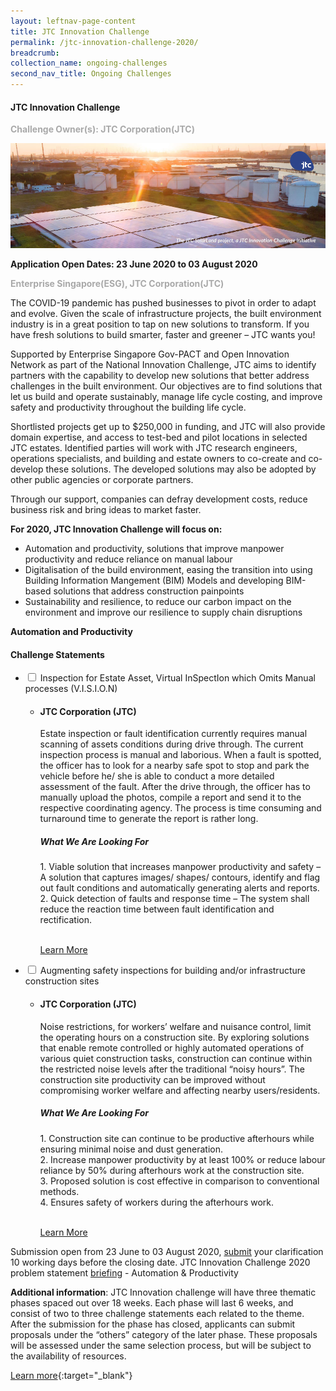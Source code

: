 ```yaml
---
layout: leftnav-page-content
title: JTC Innovation Challenge
permalink: /jtc-innovation-challenge-2020/
breadcrumb:
collection_name: ongoing-challenges
second_nav_title: Ongoing Challenges
---
```


#### JTC Innovation Challenge

<font color="#a9a9a9"><b>Challenge Owner(s): JTC Corporation(JTC)</b></font>

[![1](/images/ongoing-challenges/JTC-Innovation-Challenge.jpg)](https://gov-pact.ipi-singapore.org/grant-call/jtc-innovation-challenge)

**Application Open Dates: 23 June 2020 to 03 August 2020**<br>

<font color=" #a9a9a9"><b>Enterprise Singapore(ESG), JTC Corporation(JTC)</b></font>

The COVID-19 pandemic has pushed businesses to pivot in order to adapt and evolve. Given the scale of infrastructure projects, the built environment industry is in a great position to tap on new solutions to transform. If you have fresh solutions to build smarter, faster and greener – JTC wants you!

Supported by Enterprise Singapore Gov-PACT and Open Innovation Network as part of the National Innovation Challenge, JTC aims to identify partners with the capability to develop new solutions that better address challenges in the built environment. Our objectives are to find solutions that let us build and operate sustainably, manage life cycle costing, and improve safety and productivity throughout the building life cycle.

Shortlisted projects get up to $250,000 in funding, and JTC will also provide domain expertise, and access to test-bed and pilot locations in selected JTC estates. Identified parties will work with JTC research engineers, operations specialists, and building and estate owners to co-create and co-develop these solutions. The developed solutions may also be adopted by other public agencies or corporate partners.

Through our support, companies can defray development costs, reduce business risk and bring ideas to market faster. 

<b>For 2020, JTC Innovation Challenge will focus on:</b>

<ul>
  <li>Automation and productivity, solutions that improve manpower productivity and reduce reliance on manual labour</li>
  <li>Digitalisation of the build environment, easing the transition into using Building Information Mangement (BIM) Models and developing BIM-based solutions that address construction painpoints</li>
  <li>Sustainability and resilience, to reduce our carbon impact on the environment and improve our resilience to supply chain disruptions</li>
</ul>
 
<b>Automation and Productivity</b><br>

<div id="wrapper">
    <h4> Challenge Statements </h4>
<ul>
    <li>
    <input type="checkbox" id="list-item-1">
    <label for="list-item-1" class="first">Inspection for Estate Asset, Virtual InSpectIon which Omits Manual processes (V.I.S.I.O.N)</label>
        <ul>
          <li><b><h4>JTC Corporation (JTC)</h4></b>Estate inspection or fault identification currently requires manual scanning of assets conditions during drive through. The current inspection process is manual and laborious. When a fault is spotted, the officer has to look for a nearby safe spot to stop and park the vehicle before he/ she is able to conduct a more detailed assessment of the fault. After the drive through, the officer has to manually upload the photos, compile a report and send it to the respective coordinating agency. The process is time consuming and turnaround time to generate the report is rather long.
<h5>What We Are Looking For</h5>
1. Viable solution that increases manpower productivity and safety – A solution that captures images/ shapes/ contours, identify and flag out fault conditions and automatically generating alerts and reports.<br>
2. Quick detection of faults and response time – The system shall reduce the reaction time between fault identification and rectification.<br><br>

<a href="https://gov-pact.ipi-singapore.org/challenges/challenge-statement-1-inspection-estate-asset-virtual-inspection-which-omits-manual" >Learn More</a>
          </li>
        </ul>
      </li>
     <li>
    <input type="checkbox" id="list-item-2">
    <label for="list-item-2">Augmenting safety inspections for building and/or infrastructure construction sites</label>
      <ul>
        <li><b><h4>JTC Corporation (JTC)</h4></b>Noise restrictions, for workers’ welfare and nuisance control, limit the operating hours on a construction site. By exploring solutions that enable remote controlled or highly automated operations of various quiet construction tasks, construction can continue within the restricted noise levels after the traditional “noisy hours”. The construction site productivity can be improved without compromising worker welfare and affecting nearby users/residents.
<h5>What We Are Looking For</h5>
1. Construction site can continue to be productive afterhours while ensuring minimal noise and dust generation.<br>
2. Increase manpower productivity by at least 100% or reduce labour reliance by 50% during afterhours work at the construction site.<br>
3. Proposed solution is cost effective in comparison to conventional methods.<br>
4. Ensures safety of workers during the afterhours work.<br><br>


<a href="https://gov-pact.ipi-singapore.org/challenges/challenge-statement-2-extending-productive-hours-construction-sites" >Learn More</a>
        </li>
       </ul>
    </li>
</ul>
</div>


Submission open from 23 June to 03 August 2020, [submit](https://form.gov.sg/5edf0b2cb735b200116213b5) your clarification 10 working days before the closing date.
JTC Innovation Challenge 2020 problem statement [briefing](https://www.youtube.com/watch?v=BSAGySacgFs&feature=youtu.be) - Automation & Productivity

<b>Additional information</b>: JTC Innovation challenge will have three thematic phases spaced out over 18 weeks. Each phase will last 6 weeks, and consist of two to three challenge statements each related to the theme. After the submission for the phase has closed, applicants can submit proposals under the “others” category of the later phase. These proposals will be assessed under the same selection process, but will be subject to the availability of resources. 

[Learn more](https://gov-pact.ipi-singapore.org/grant-call/jtc-innovation-challenge){:target="_blank"}
